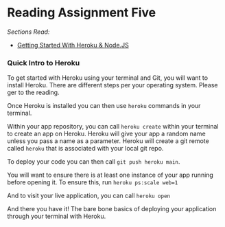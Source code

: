 # Reading Assignment Five
*Sections Read:*
- [Getting Started With Heroku & Node.JS](https://devcenter.heroku.com/articles/getting-started-with-nodejs)

### Quick Intro to Heroku
To get started with Heroku using your terminal and Git, you will want to install Heroku. There are different steps per your operating system. Please ger to the reading. 

Once Heroku is installed you can then use `heroku` commands in your terminal.

Within your app repository, you can call `heroku create` within your terminal to create an app on Heroku. Heroku will give your app a random name unless you pass a name as a parameter. Heroku will create a git remote called `heroku` that is associated with your local git repo. 

To deploy your code you can then call `git push heroku main`.

You will want to ensure there is at least one instance of your app running before opening it. To ensure this, run `heroku ps:scale web=1`

And to visit your live application, you can call `heroku open`

And there you have it! The bare bone basics of deploying your application through your terminal with Heroku. 